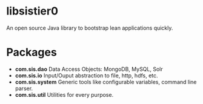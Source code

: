 libsistier0
===========

An open source Java library to bootstrap lean applications quickly.

# Packages

* **com.sis.dao** Data Access Objects: MongoDB, MySQL, Solr
* **com.sis.io** Input/Ouput abstraction to file, http, hdfs, etc.
* **com.sis.system** Generic tools like configurable variables, command line parser.
* **com.sis.util** Utilities for every purpose.
